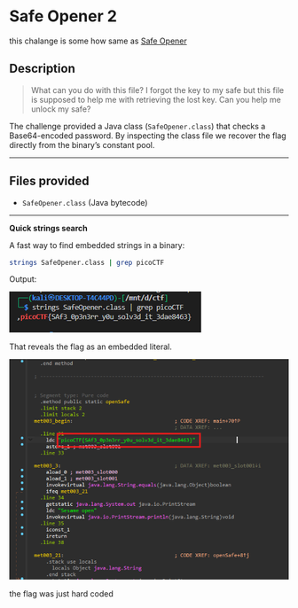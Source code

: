 # **Safe Opener 2**

this chalange is some how same as [Safe Opener](../31/)


## Description

> What can you do with this file? I forgot the key to my safe but this file is supposed to help me with retrieving the lost key. Can you help me unlock my safe?

The challenge provided a Java class (`SafeOpener.class`) that checks a Base64-encoded password. By inspecting the class file we recover the flag directly from the binary’s constant pool.


---

## Files provided

* `SafeOpener.class` (Java bytecode)

---


**Quick strings search**

A fast way to find embedded strings in a binary:

```bash
strings SafeOpener.class | grep picoCTF
```

Output:

 ![strings](./img/strings.png)

That reveals the flag as an embedded literal.

![flag](./img/flag.png)

the flag was just hard coded 

